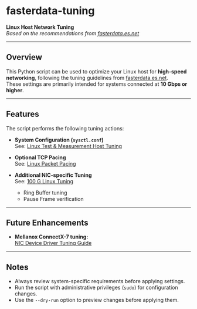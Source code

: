 # fasterdata-tuning

**Linux Host Network Tuning**  
*Based on the recommendations from [fasterdata.es.net](https://fasterdata.es.net)*

---

## Overview

This Python script can be used to optimize your Linux host for **high-speed networking**, following the tuning guidelines from [fasterdata.es.net](https://fasterdata.es.net).  
These settings are primarily intended for systems connected at **10 Gbps or higher**.

---

## Features

The script performs the following tuning actions:

- **System Configuration (`sysctl.conf`)**  
  See: [Linux Test & Measurement Host Tuning](https://fasterdata.es.net/host-tuning/linux/test-measurement-host-tuning/)

- **Optional TCP Pacing**  
  See: [Linux Packet Pacing](https://fasterdata.es.net/host-tuning/linux/packet-pacing/)

- **Additional NIC-specific Tuning**  
  See: [100 G Linux Tuning](https://fasterdata.es.net/host-tuning/linux/100g-tuning/)
  - Ring Buffer tuning  
  - Pause Frame verification

---

## Future Enhancements

- **Mellanox ConnectX-7 tuning:**  
  [NIC Device Driver Tuning Guide](https://fasterdata.es.net/host-tuning/linux/100g-tuning/nic-device-driver/)

---

## Notes

- Always review system-specific requirements before applying settings.
- Run the script with administrative privileges (`sudo`) for configuration changes.
- Use the `--dry-run` option to preview changes before applying them.

